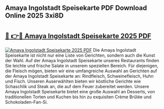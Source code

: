 ## Amaya Ingolstadt Speisekarte PDF Download Online 2025 3xi8D

# <h2><a href="http://gc6eb97.nevu.top/?p=Amaya+Ingolstadt+Speisekarte">🔗 👉🔴 Amaya Ingolstadt Speisekarte 2025 PDF</a></h2>

[![Amaya Ingolstadt Speisekarte 2025 PDF](https://i.imgur.com/dBaPXMq.png)](http://gc6eb97.nevu.top/?p=Amaya+Ingolstadt+Speisekarte)
Die Amaya Ingolstadt Speisekarte ist nicht nur eine Liste von Gerichten, sondern auch die Kunst der Wahl. Auf der Amaya Ingolstadt Speisekarte unseres Restaurants finden Sie leichte und frische Salate in unserem speziellen Bereich. Für diejenigen, die Fleisch mögen, bieten wir eine umfangreiche Auswahl an Gerichten auf der Amaya Ingolstadt Speisekarte an: Rindfleisch, Schweinefleisch, Huhn und Fisch. Unseren Auserwählten bieten wir köstliche Gerichte wie Schaschlik und Steak an, die auf dem Feuer zubereitet werden. Unsere Amaya Ingolstadt Speisekarte bietet eine große Auswahl an Desserts, von traditionellen Torten und Kuchen bis hin zu exquisiten Crème Brûlée und Schokoladen-Fan-Si.
